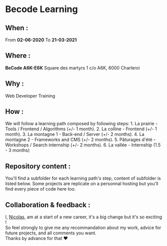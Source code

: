 # Becode Learning  
  
  ## When : 
  From  **02-06-2020**
  To  **21-03-2021**

  ## Where : 
  **BeCode A6K-E6K** 
  Square des martyrs 
  1 c/o A6K, 6000 Charleroi

  ## Why :
  Web Developer Training
  
  ## How :
  We will follow a learning path composed by following steps:
    1. La prairie - Tools / Frontend / Algorithms (+/- 1 month). 
    2. La colline - Frontend (+/- 1 month). 
    3. La montagne 1 - Back-end / Server (+/- 2 months). 
    4. La montagne 2 - Frameworks and CMS (+/- 2 months). 
    5. Pâturages d'été - Workshops / Search internship (+/- 2 months). 
    6. La vallée - Internship (1.5 - 3 months)
  
  ## Repository content :
  You'll find a subfolder for each learning path's step, content of subfolder is listed below.
  Some projects are replicate on a personnal hosting but you'll find every piece of code here too.
  
  ## Collaboration & feedback : 
  I, [Nicolas](https://github.com/nicode-be), am at a start of a new career, it's a big change but it's so exciting !  
  So feel strongly to give me any recommandation about my work, advice for future projects, and all comments you want.  
  Thanks by advance for that :heart:





